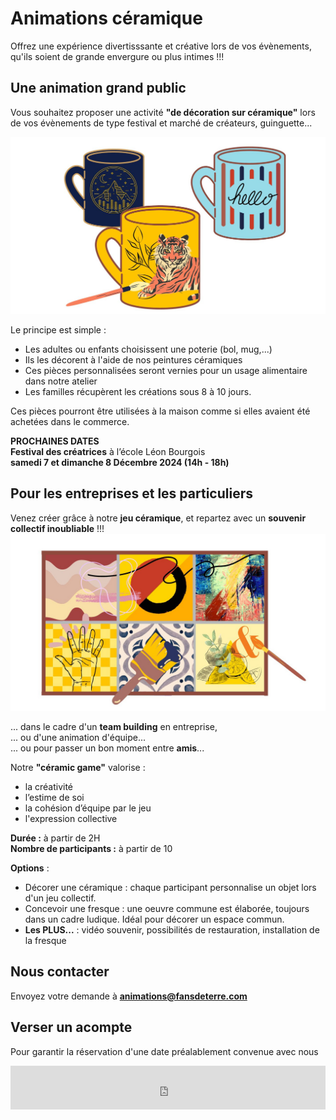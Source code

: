 # Animations céramique  
Offrez une expérience divertisssante et créative lors de vos évènements, qu'ils soient de grande envergure ou plus intimes !!!   

## Une animation grand public     
Vous souhaitez proposer une activité **"de décoration sur céramique"** lors de vos évènements de type festival et marché de créateurs, guinguette...  

<img src="/images/geste-animation-poterie-fansdeterre-ceramique-colombes-paris.jpg" class="image-horiz">   

Le principe est simple :
- Les adultes ou enfants choisissent une poterie (bol, mug,...)    
- Ils les décorent à l'aide de nos peintures céramiques   
- Ces pièces personnalisées seront vernies pour un usage alimentaire dans notre atelier   
- Les familles récupèrent les créations sous 8 à 10 jours.   

Ces pièces pourront être utilisées à la maison comme si elles avaient été achetées dans le commerce.    


**PROCHAINES DATES**  
**Festival des créatrices** à l’école Léon Bourgois   
**samedi 7 et dimanche 8 Décembre 2024 (14h - 18h)**    


## Pour les entreprises et les particuliers       
Venez créer grâce à notre **jeu céramique**, et repartez avec un **souvenir collectif inoubliable** !!!  
<img src="/images/animation-poterie-fansdeterre-ceramique-colombes-paris.jpg" class="image-horiz">  

... dans le cadre d'un **team building** en entreprise,   
... ou d'une animation d'équipe...   
... ou pour passer un bon moment entre **amis**...  


Notre **"céramic game"** valorise :  
- la créativité
- l’estime de soi  
- la cohésion d’équipe par le jeu  
- l'expression collective  


**Durée :** à partir de 2H  
**Nombre de participants :** à partir de 10  

**Options** :
- Décorer une céramique : chaque participant personnalise un objet lors d'un jeu collectif.   
- Concevoir une fresque : une oeuvre commune est élaborée, toujours dans un cadre ludique. Idéal pour décorer un espace commun.  
- **Les PLUS...** : vidéo souvenir, possibilités de restauration, installation de la fresque     
 

## Nous contacter   
Envoyez votre demande à **animations@fansdeterre.com**       


## Verser un acompte 
Pour garantir la réservation d'une date préalablement convenue avec nous   
<iframe id="haWidget" allowtransparency="true" src="https://www.helloasso.com/associations/fans-de-terre/evenements/reglement-libre/widget-bouton" style="width: 100%; height: 70px; border: none;"></iframe>  
